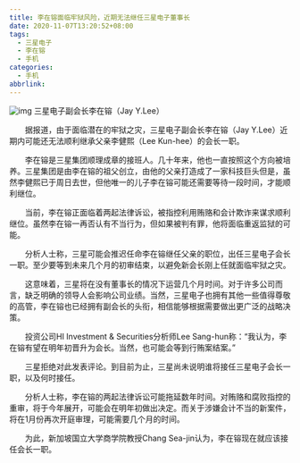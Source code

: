 ```yaml
---
title: 李在镕面临牢狱风险，近期无法继任三星电子董事长
date: 2020-11-07T13:20:52+08:00
tags:
  - 三星电子
  - 李在镕
  - 手机
categories:
  - 手机
abbrlink:
---
```


![img](https://cdn.jsdelivr.net/gh/yakeing/Documentation@main/Hexo/images/569f-kcaeqzx4653595.jpg)
三星电子副会长李在镕（Jay Y.Lee）

　　据报道，由于面临潜在的牢狱之灾，三星电子副会长李在镕（Jay Y.Lee）近期内可能还无法顺利继承父亲李健熙（Lee Kun-hee）的会长一职。

　　李在镕是三星集团顺理成章的接班人。几十年来，他也一直按照这个方向被培养。三星集团是由李在镕的祖父创立，由他的父亲打造成了一家科技巨头但是，虽然李健熙已于周日去世，但他唯一的儿子李在镕可能还需要等待一段时间，才能顺利继位。

　　当前，李在镕正面临着两起法律诉讼，被指控利用贿赂和会计欺诈来谋求顺利继位。虽然李在镕一再否认有不当行为，但如果被判有罪，他将面临重返监狱的可能。

　　分析人士称，三星可能会推迟任命李在镕继任父亲的职位，出任三星电子会长一职。至少要等到未来几个月的初审结束，以避免新会长刚上任就面临牢狱之灾。

　　这意味着，三星将在没有董事长的情况下运营几个月时间。对于许多公司而言，缺乏明确的领导人会影响公司业绩。当然，三星电子也拥有其他一些值得尊敬的高管，李在镕也已经拥有副会长的头衔，相信能够根据需要做出更广泛的战略决策。

　　投资公司HI Investment &amp; Securities分析师Lee Sang-hun称：“我认为，李在镕有望在明年初晋升为会长。当然，也可能会等到行贿案结案。”

　　三星拒绝对此发表评论。到目前为止，三星尚未说明谁将接任三星电子会长一职，以及何时接任。

　　分析人士称，李在镕的两起法律诉讼可能拖延数年时间。对贿赂和腐败指控的重审，将于今年展开，可能会在明年初做出决定。而关于涉嫌会计不当的新案件，将在1月份再次开庭审理，可能需要几个月的时间。

　　为此，新加坡国立大学商学院教授Chang Sea-jin认为，李在镕现在就应该接任会长一职。